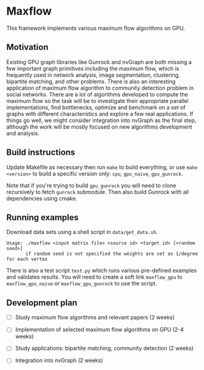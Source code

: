 # Maxflow

This framework implements various maximum flow algorithms on GPU.

## Motivation

Existing GPU graph libraries like Gunrock and nvGraph are both missing a few important graph primitives including the maximum flow, which is frequently used in network analysis, image segmentation, clustering, bipartite matching, and other problems. There is also an interesting application of maximum flow algorithm to community detection problem in social networks. There are a lot of algorithms developed to compute the maximum flow so the task will be to investigate their appropriate parallel implementations, find bottlenecks, optimize and benchmark on a set of graphs with different characteristics and explore a few real applications. If things go well, we might consider integration into nvGraph as the final step, although the work will be mostly focused on new algorithms development and analysis.

## Build instructions

Update Makefile as necessary then run `make` to build everything, or use `make <version>` to build a specific version only: `cpu`, `gpu_naive`, `gpu_gunrock`.

Note that if you're trying to build `gpu_gunrock` you will need to clone recursively to fetch `gunrock` submodule. Then also build Gunrock with all dependencies using cmake.

## Running examples

Download data sets using a shell script in `data/get_data.sh`.

```
Usage: ./maxflow <input matrix file> <source id> <target id> [<random seed>]
       if random seed is not specified the weights are set as 1/degree for each vertex
```

There is also a test script `test.py` which runs various pre-defined examples and validates results. You will need to create a soft link `maxflow_gpu` to `maxflow_gpu_naive` or `maxflow_gpu_gunrock` to use the script.

## Development plan

- [ ] Study maximum flow algorithms and relevant papers (2 weeks)
- [ ] Implementation of selected maximum flow algorithms on GPU (2-4 weeks)
- [ ] Study applications: bipartite matching, community detection (2 weeks)
- [ ] Integration into nvGraph (2 weeks)

